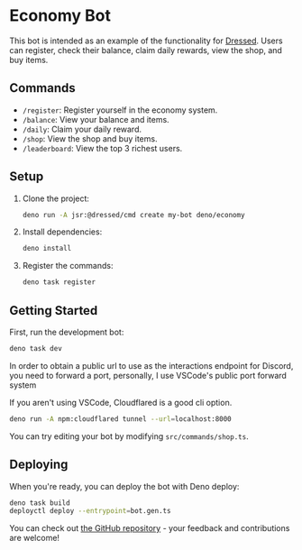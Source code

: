 # Economy Bot

This bot is intended as an example of the functionality for
[Dressed](https://dressed.vercel.app). Users can register, check their balance,
claim daily rewards, view the shop, and buy items.

## Commands

- `/register`: Register yourself in the economy system.
- `/balance`: View your balance and items.
- `/daily`: Claim your daily reward.
- `/shop`: View the shop and buy items.
- `/leaderboard`: View the top 3 richest users.

## Setup

1. Clone the project:
   ```sh
   deno run -A jsr:@dressed/cmd create my-bot deno/economy
   ```

2. Install dependencies:
   ```sh
   deno install
   ```

3. Register the commands:
   ```sh
   deno task register
   ```

## Getting Started

First, run the development bot:

```sh
deno task dev
```

In order to obtain a public url to use as the interactions endpoint for Discord,
you need to forward a port, personally, I use VSCode's public port forward
system

If you aren't using VSCode, Cloudflared is a good cli option.

```sh
deno run -A npm:cloudflared tunnel --url=localhost:8000
```

You can try editing your bot by modifying `src/commands/shop.ts`.

## Deploying

When you're ready, you can deploy the bot with Deno deploy:

```sh
deno task build
deployctl deploy --entrypoint=bot.gen.ts
```

You can check out
[the GitHub repository](https://github.com/inbestigator/dressed) - your feedback
and contributions are welcome!
